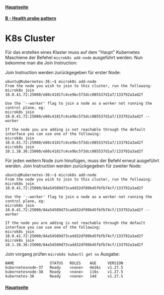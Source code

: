 #### [Hauptseite](/README.md)
#### [B - Health probe pattern](/aufgaben/B%20-%20Health%20probe%20pattern.md)
# K8s Cluster
Für das erstellen eines Klaster muss auf dem "Haupt" Kubernetes Maschiene der Befehel `microk8s add-node` ausgeführt werden.
Nun bekomme man die Join Instruction:

Join Instruction werden zurückgegeben für erster Node:
```
ubuntu@Kubernetes-36:~$ microk8s add-node
From the node you wish to join to this cluster, run the following:
microk8s join 10.0.41.72:25000/e80c4181fc4ce9bc5f3dcc085537d1a7/133792a3ad2f

Use the '--worker' flag to join a node as a worker not running the control plane, eg:
microk8s join 10.0.41.72:25000/e80c4181fc4ce9bc5f3dcc085537d1a7/133792a3ad2f --worker

If the node you are adding is not reachable through the default interface you can use one of the following:
microk8s join 10.0.41.72:25000/e80c4181fc4ce9bc5f3dcc085537d1a7/133792a3ad2f
microk8s join 10.1.38.36:25000/e80c4181fc4ce9bc5f3dcc085537d1a7/133792a3ad2f
```
Für jeden weitern Node zum hinufügen, muss der Befehl erneut ausgeführt werden.
Join Instruction werden zurückgegeben für zweiter Node:
```
ubuntu@Kubernetes-36:~$ microk8s add-node
From the node you wish to join to this cluster, run the following:
microk8s join 10.0.41.72:25000/84a54509d73cadd32df89b45fbfb74cf/133792a3ad2f

Use the '--worker' flag to join a node as a worker not running the control plane, eg:
microk8s join 10.0.41.72:25000/84a54509d73cadd32df89b45fbfb74cf/133792a3ad2f --worker

If the node you are adding is not reachable through the default interface you can use one of the following:
microk8s join 10.0.41.72:25000/84a54509d73cadd32df89b45fbfb74cf/133792a3ad2f
microk8s join 10.1.38.36:25000/84a54509d73cadd32df89b45fbfb74cf/133792a3ad2f
```
Join vorgang prüfen `microk8s kubectl get no`
Ausgabe:
```ubuntu@Kubernetes-36:~$ microk8s kubectl get no
NAME                STATUS   ROLES    AGE     VERSION
kubernetesnode-37   Ready    <none>   4m16s   v1.27.5
kubernetesnode-38   Ready    <none>   116s    v1.27.5
kubernetes-36       Ready    <none>   14d     v1.27.5
```

#### [Hauptseite](/README.md)